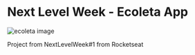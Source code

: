# Next Level Week - Ecoleta App

![ecoleta image](./images/Ecoleta.png)

Project from NextLevelWeek#1 from Rocketseat
